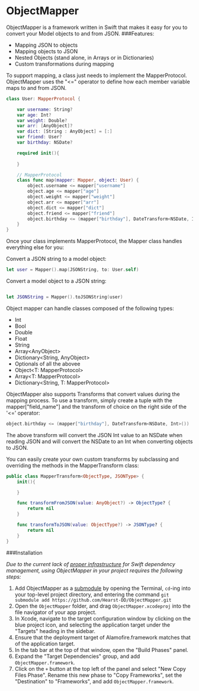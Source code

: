 ObjectMapper
============

ObjectMapper is a framework written in Swift that makes it easy for you to convert your Model objects to and from JSON. 
###Features:
- Mapping JSON to objects
- Mapping objects to JSON
- Nested Objects (stand alone, in Arrays or in Dictionaries)
- Custom transformations during mapping

To support mapping, a class just needs to implement the MapperProtocol. ObjectMapper uses the "<=" operator to define how each member variable maps to and from JSON.

```swift
class User: MapperProtocol {

    var username: String?
    var age: Int?
    var weight: Double?
    var arr: [AnyObject]?
    var dict: [String : AnyObject] = [:]
    var friend: User?
    var birthday: NSDate?

    required init(){
        
    }

    // MapperProtocol    
    class func map(mapper: Mapper, object: User) {
        object.username <= mapper["username"]
        object.age <= mapper["age"]
        object.weight <= mapper["weight"]
        object.arr <= mapper["arr"]
        object.dict <= mapper["dict"]
        object.friend <= mapper["friend"]
        object.birthday <= (mapper["birthday"], DateTransform<NSDate, Int>())
    }
}
```

Once your class implements MapperProtocol, the Mapper class handles everything else for you:

Convert a JSON string to a model object:
```swift
let user = Mapper().map(JSONString, to: User.self)
```

Convert a model object to a JSON string:
```swift

let JSONString = Mapper().toJSONString(user)
```

Object mapper can handle classes composed of the following types:
- Int
- Bool
- Double
- Float
- String
- Array\<AnyObject\>
- Dictionary\<String, AnyObject\>
- Optionals of all the abovee
- Object\<T: MapperProtocol\>
- Array\<T: MapperProtocol\>
- Dictionary\<String, T: MapperProtocol\>

ObjectMapper also supports Transforms that convert values during the mapping process. To use a transform, simply create a tuple with the mapper["field_name"] and the transform of choice on the right side of the '<=' operator:
```swift
object.birthday <= (mapper["birthday"], DateTransform<NSDate, Int>())
```
The above transform will convert the JSON Int value to an NSDate when reading JSON and will convert the NSDate to an Int when converting objects to JSON.

You can easily create your own custom transforms by subclassing and overriding the methods in the MapperTransform class:
```swift
public class MapperTransform<ObjectType, JSONType> {
    init(){

    }

    func transformFromJSON(value: AnyObject?) -> ObjectType? {
        return nil
    }

    func transformToJSON(value: ObjectType?) -> JSONType? {
        return nil
    }
}
```

###Installation

_Due to the current lack of [proper infrastructure](http://cocoapods.org) for Swift dependency management, using ObjectMapper in your project requires the following steps:_

1. Add ObjectMapper as a [submodule](http://git-scm.com/docs/git-submodule) by opening the Terminal, `cd`-ing into your top-level project directory, and entering the command `git submodule add https://github.com/Hearst-DD/ObjectMapper.git`
2. Open the `ObjectMapper` folder, and drag `ObjectMapper.xcodeproj` into the file navigator of your app project.
3. In Xcode, navigate to the target configuration window by clicking on the blue project icon, and selecting the application target under the "Targets" heading in the sidebar.
4. Ensure that the deployment target of Alamofire.framework matches that of the application target.
5. In the tab bar at the top of that window, open the "Build Phases" panel.
6. Expand the "Target Dependencies" group, and add `ObjectMapper.framework`.
7. Click on the `+` button at the top left of the panel and select "New Copy Files Phase". Rename this new phase to "Copy Frameworks", set the "Destination" to "Frameworks", and add `ObjectMapper.framework`.
